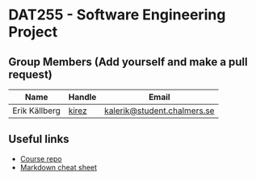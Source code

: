 # DAT255 - Software Engineering Project

## Group Members (Add yourself and make a pull request)

| Name | Handle | Email |
| ---- | ------ | ----- |
| Erik Källberg | [kirez](https://github.com/kirez) | [kalerik@student.chalmers.se](mailto:kalerik@student.chalmers.se) |

## Useful links

* [Course repo](https://github.com/hburden/DAT255/)
* [Markdown cheat sheet](https://github.com/adam-p/markdown-here/wiki/Markdown-Cheatsheet)
